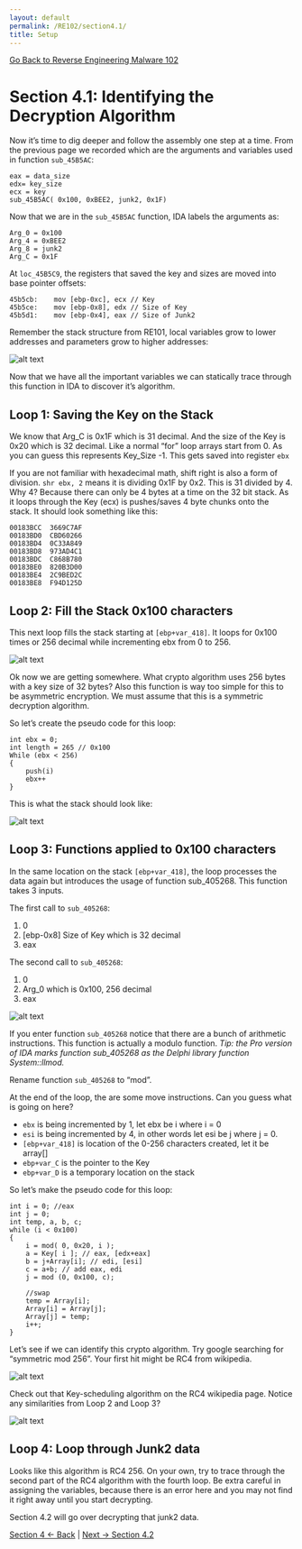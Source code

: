 ```yaml
---
layout: default
permalink: /RE102/section4.1/
title: Setup
---
```

[Go Back to Reverse Engineering Malware 102](https://securedorg.github.io/RE102/)

# Section 4.1: Identifying the Decryption Algorithm #

Now it’s time to dig deeper and follow the assembly one step at a time. From the previous page we recorded which are the arguments and variables used in function `sub_45B5AC`:

```
eax = data_size
edx= key_size
ecx = key
sub_45B5AC( 0x100, 0xBEE2, junk2, 0x1F)
```

Now that we are in the `sub_45B5AC` function, IDA labels the arguments as:

```
Arg_0 = 0x100
Arg_4 = 0xBEE2
Arg_8 = junk2
Arg_C = 0x1F 
```

At `loc_45B5C9`, the registers that saved the key and sizes are moved into base pointer offsets:

```
45b5cb:    mov [ebp-0xc], ecx // Key
45b5ce:    mov [ebp-0x8], edx // Size of Key
45b5d1:    mov [ebp-0x4], eax // Size of Junk2
```

Remember the stack structure from RE101, local variables grow to lower addresses and parameters grow to higher addresses:

![alt text](https://securedorg.github.io/RE102/images/TheStackFrame2.png "the_stack")

Now that we have all the important variables we can statically trace through this function in IDA to discover it’s algorithm.

## Loop 1: Saving the Key on the Stack ##

We know that Arg_C is 0x1F which is 31 decimal. And the size of the Key is 0x20 which is 32 decimal. Like a normal “for” loop arrays start from 0. As you can guess this represents Key_Size -1. This gets saved into register `ebx`

If you are not familiar with hexadecimal math, shift right is also a form of division. `shr ebx, 2` means it is dividing 0x1F by 0x2. This is 31 divided by 4. Why 4? Because there can only be 4 bytes at a time on the 32 bit stack. As it loops through the Key (ecx) is pushes/saves 4 byte chunks onto the stack. It should look something like this:

```
00183BCC  3669C7AF  
00183BD0  CBD60266  
00183BD4  0C33A849  
00183BD8  973AD4C1  
00183BDC  C868B780  
00183BE0  820B3D00  
00183BE4  2C9BED2C  
00183BE8  F94D125D   
```

## Loop 2: Fill the Stack 0x100 characters ##

This next loop fills the stack starting at `[ebp+var_418]`. It loops for 0x100 times or 256 decimal while incrementing ebx from 0 to 256.

![alt text](https://securedorg.github.io/RE102/images/loop1.png "loop1")

Ok now we are getting somewhere. What crypto algorithm uses 256 bytes with a key size of 32 bytes? Also this function is way too simple for this to be asymmetric encryption. We must assume that this is a symmetric decryption algorithm.

So let’s create the pseudo code for this loop:

```
int ebx = 0;
int length = 265 // 0x100
While (ebx < 256)
{
    push(i)
    ebx++
}
```

This is what the stack should look like:

![alt text](https://securedorg.github.io/RE102/images/loop2.png "loop2")

## Loop 3: Functions applied to 0x100 characters ##

In the same location on the stack `[ebp+var_418]`, the loop processes the data again but introduces the usage of function sub_405268. This function takes 3 inputs. 

The first call to `sub_405268`:

1. 0
2. [ebp-0x8] Size of Key which is 32 decimal
3. eax

The second call to `sub_405268`:

1. 0
2. Arg_0 which is 0x100, 256 decimal
3. eax

![alt text](https://securedorg.github.io/RE102/images/256bytes.png "256bytes")

If you enter function `sub_405268` notice that there are a bunch of arithmetic instructions. This function is actually a modulo function. *Tip: the Pro version of IDA marks function sub_405268 as the Delphi library function System::llmod.*

Rename function `sub_405268` to “mod”.

At the end of the loop, the are some move instructions. Can you guess what is going on here?

* `ebx` is being incremented by 1, let ebx be i where i = 0
* `esi` is being incremented by 4, in other words let esi be j where j = 0.
* `[ebp+var_418]` is location of the 0-256 characters created, let it be array[]
* `ebp+var_C` is the pointer to the Key
* `ebp+var_D` is a temporary location on the stack

So let’s make the pseudo code for this loop:

```
int i = 0; //eax
int j = 0;
int temp, a, b, c;
while (i < 0x100)
{
    i = mod( 0, 0x20, i );
    a = Key[ i ]; // eax, [edx+eax]
    b = j+Array[i]; // edi, [esi]
    c = a+b; // add eax, edi
    j = mod (0, 0x100, c);
    
    //swap
    temp = Array[i];
    Array[i] = Array[j];
    Array[j] = temp;
    i++;
}
```

Let’s see if we can identify this crypto algorithm. Try google searching for “symmetric mod 256”. Your first hit might be RC4 from wikipedia.

![alt text](https://securedorg.github.io/RE102/images/Raisins_Face.jpg "omg")

Check out that Key-scheduling algorithm on the RC4 wikipedia page. Notice any similarities from Loop 2 and Loop 3?

![alt text](https://securedorg.github.io/RE102/images/keyschedule.png "key_schedule")

## Loop 4: Loop through Junk2 data ##

Looks like this algorithm is RC4 256. On your own, try to trace through the second part of the RC4 algorithm with the fourth loop. Be extra careful in assigning the variables, because there is an error here and you may not find it right away until you start decrypting.

Section 4.2 will go over decrypting that junk2 data.

[Section 4 <- Back](https://securedorg.github.io/RE102/section4) | [Next -> Section 4.2](https://securedorg.github.io/RE102/section4.2)
